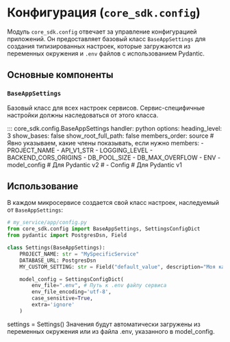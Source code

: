 # Конфигурация (`core_sdk.config`)

Модуль `core_sdk.config` отвечает за управление конфигурацией приложений.
Он предоставляет базовый класс `BaseAppSettings` для создания типизированных настроек,
которые загружаются из переменных окружения и `.env` файлов с использованием Pydantic.

## Основные компоненты

### `BaseAppSettings`
Базовый класс для всех настроек сервисов. Сервис-специфичные настройки должны наследоваться от этого класса.

::: core_sdk.config.BaseAppSettings
    handler: python
    options:
      heading_level: 3
      show_bases: false
      show_root_full_path: false
      members_order: source
      # Явно указываем, какие члены показывать, если нужно
      members:
        - PROJECT_NAME
        - API_V1_STR
        - LOGGING_LEVEL
        - BACKEND_CORS_ORIGINS
        - DB_POOL_SIZE
        - DB_MAX_OVERFLOW
        - ENV
        - model_config # Для Pydantic v2
        # - Config # Для Pydantic v1

## Использование

В каждом микросервисе создается свой класс настроек, наследуемый от `BaseAppSettings`:

```python
# my_service/app/config.py
from core_sdk.config import BaseAppSettings, SettingsConfigDict
from pydantic import PostgresDsn, Field

class Settings(BaseAppSettings):
    PROJECT_NAME: str = "MySpecificService"
    DATABASE_URL: PostgresDsn
    MY_CUSTOM_SETTING: str = Field("default_value", description="Моя кастомная настройка")

    model_config = SettingsConfigDict(
        env_file=".env", # Путь к .env файлу сервиса
        env_file_encoding='utf-8',
        case_sensitive=True,
        extra='ignore'
    )
```
settings = Settings()
Значения будут автоматически загружены из переменных окружения или из файла .env, указанного в model_config.
